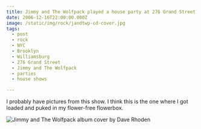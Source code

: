 ```yaml
---
title: Jimmy and The Wolfpack played a house party at 276 Grand Street.
date: 2006-12-16T22:00:00.000Z
image: /static/img/rock/jandtwp-cd-cover.jpg
tags:
  - post
  - rock
  - NYC
  - Brooklyn
  - Williamsburg
  - 276 Grand Street
  - Jimmy and The Wolfpack
  - parties
  - house shows

---
```


I probably have pictures from this show. I think this is the one where I got loaded and puked in my flower-free flowerbox.

![Jimmy and The Wolfpack album cover by Dave Rhoden](/static/img/rock/jandtwp-cd-cover.jpg)